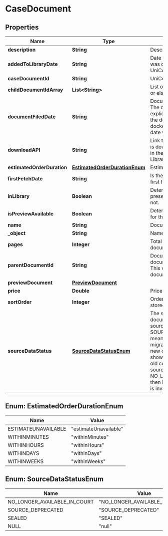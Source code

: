 

# CaseDocument


## Properties

| Name | Type | Description | Notes |
|------------ | ------------- | ------------- | -------------|
|**description** | **String** | Description of the document. |  |
|**addedToLibraryDate** | **String** | Date and time when the document was downloaded and added to the UniCourt Crowd Source Library. |  |
|**caseDocumentId** | **String** | UniCourt&#39;s Case Document ID. |  |
|**childDocumentIdArray** | **List&lt;String&gt;** | List of child document ID&#39;s if exists or else it will be an empty lsit. |  |
|**documentFiledDate** | **String** | Document Date when it was filed. The document date will be either explicitly provided byt the court or if the document is associatated to a docket entry then the document date will be of docket entry date. |  |
|**downloadAPI** | **String** | Link to either view the document if it is downloaded and already present in the UniCourt CrowdSourced Library. |  |
|**estimatedOrderDuration** | [**EstimatedOrderDurationEnum**](#EstimatedOrderDurationEnum) | Estimated duration of a Order. |  |
|**firstFetchDate** | **String** | Is the date when the document was first fetched from the court site. |  |
|**inLibrary** | **Boolean** | Determines if the document is present in the UniCourt Library or not. |  |
|**isPreviewAvailable** | **Boolean** | Determines if a preview is available for the case document. |  |
|**name** | **String** | Document name. |  |
|**_object** | **String** | Name of the object |  |
|**pages** | **Integer** | Total number of pages in the document. |  |
|**parentDocumentId** | **String** | Document ID which is the parent document for the current document. This will be null if the current document is a parent document. |  |
|**previewDocument** | [**PreviewDocument**](PreviewDocument.md) |  |  |
|**price** | **Double** | Price of the document. |  |
|**sortOrder** | **Integer** | Order of documents how it is being stored in UniCourt. |  |
|**sourceDataStatus** | [**SourceDataStatusEnum**](#SourceDataStatusEnum) | The status of source data of document. If the value of sourceDataStatus is SOURCE_DEPRECATED then it means that the Document has been migrated from old court site to a new court site and the data being shown in the API response is from a old court site. If the sourceDataStatus is NO_LONGER_AVAILABLE_IN_COURT then it means that a particular case is invalid in the court site. |  |



## Enum: EstimatedOrderDurationEnum

| Name | Value |
|---- | -----|
| ESTIMATEUNAVAILABLE | &quot;estimateUnavailable&quot; |
| WITHINMINUTES | &quot;withinMinutes&quot; |
| WITHINHOURS | &quot;withinHours&quot; |
| WITHINDAYS | &quot;withinDays&quot; |
| WITHINWEEKS | &quot;withinWeeks&quot; |



## Enum: SourceDataStatusEnum

| Name | Value |
|---- | -----|
| NO_LONGER_AVAILABLE_IN_COURT | &quot;NO_LONGER_AVAILABLE_IN_COURT&quot; |
| SOURCE_DEPRECATED | &quot;SOURCE_DEPRECATED&quot; |
| SEALED | &quot;SEALED&quot; |
| NULL | &quot;null&quot; |



